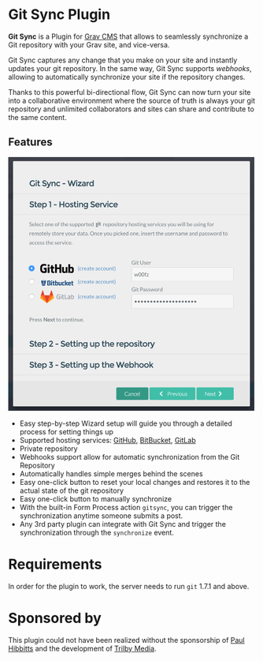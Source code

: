 # Git Sync Plugin

**Git Sync** is a Plugin for [Grav CMS](http://github.com/getgrav/grav) that allows to seamlessly synchronize a Git repository with your Grav site, and vice-versa. 

Git Sync captures any change that you make on your site and instantly updates your git repository. In the same way, Git Sync supports _webhooks_, allowing to automatically synchronize your site if the repository changes.

Thanks to this powerful bi-directional flow, Git Sync can now turn your site into a collaborative environment where the source of truth is always your git repository and unlimited collaborators and sites can share and contribute to the same content.

## Features

<img src="wizard.png" width="500" />
 
* Easy step-by-step Wizard setup will guide you through a detailed process for setting things up
* Supported hosting services: [GitHub](https://github.com), [BitBucket](https://bitbucket.org), [GitLab](https://gitlab.com)
* Private repository
* Webhooks support allow for automatic synchronization from the Git Repository
* Automatically handles simple merges behind the scenes
* Easy one-click button to reset your local changes and restores it to the actual state of the git repository
* Easy one-click button to manually synchronize
* With the built-in Form Process action `gitsync`, you can trigger the synchronization anytime someone submits a post.
* Any 3rd party plugin can integrate with Git Sync and trigger the synchronization through the `synchronize` event.

# Requirements

In order for the plugin to work, the server needs to run `git` 1.7.1 and above.

# Sponsored by

This plugin could not have been realized without the sponsorship of [Paul Hibbitts](http://www.hibbittsdesign.org/blog/) and the development of [Trilby Media](http://trilby.media).
